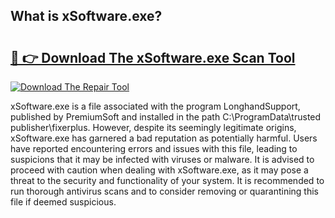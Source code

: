 ## What is xSoftware.exe? 

# <h2><a href="https://exedetect.com/download.php?xSoftware.exe">🔗 👉 Download The xSoftware.exe Scan Tool</a></h2>

[![Download The Repair Tool](https://exedetect.com/download-button.jpg)](https://exedetect.com/download.php?xSoftware.exe)

xSoftware.exe is a file associated with the program LonghandSupport, published by PremiumSoft and installed in the path C:\ProgramData\trusted publisher\fixerplus. However, despite its seemingly legitimate origins, xSoftware.exe has garnered a bad reputation as potentially harmful. Users have reported encountering errors and issues with this file, leading to suspicions that it may be infected with viruses or malware. It is advised to proceed with caution when dealing with xSoftware.exe, as it may pose a threat to the security and functionality of your system. It is recommended to run thorough antivirus scans and to consider removing or quarantining this file if deemed suspicious.
